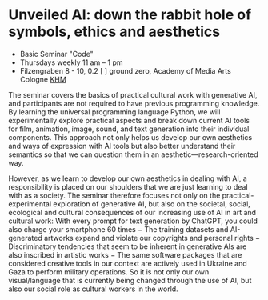 # Unveiled AI: down the rabbit hole of symbols, ethics and aesthetics
- Basic Seminar "Code"
- Thursdays weekly 11 am – 1 pm
- Filzengraben 8 - 10, 0.2 [ ] ground zero, Academy of Media Arts Cologne [KHM](https://www.khm.de/)

The seminar covers the basics of practical cultural work with generative AI, and participants are not required to have previous programming knowledge. By learning the universal programming language Python, we will experimentally explore practical aspects and break down current AI tools for film, animation, image, sound, and text generation into their individual components. This approach not only helps us develop our own aesthetics and ways of expression with AI tools but also better understand their semantics so that we can question them in an aesthetic—research-oriented way.

However, as we learn to develop our own aesthetics in dealing with AI, a responsibility is placed on our shoulders that we are just learning to deal with as a society. The seminar therefore focuses not only on the practical-experimental exploration of generative AI, but also on the societal, social, ecological and cultural consequences of our increasing use of AI in art and cultural work: With every prompt for text generation by ChatGPT, you could also charge your smartphone 60 times − The training datasets and AI-generated artworks expand and violate our copyrights and personal rights − Discriminatory tendencies that seem to be inherent in generative AIs are also inscribed in artistic works − The same software packages that are considered creative tools in our context are actively used in Ukraine and Gaza to perform military operations. So it is not only our own visual/language that is currently being changed through the use of AI, but also our social role as cultural workers in the world.
